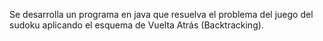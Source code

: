 Se desarrolla un programa en java que resuelva el problema del juego del sudoku aplicando el esquema de Vuelta Atrás (Backtracking).
